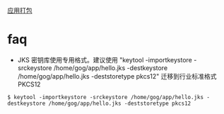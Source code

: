 [应用打包](https://zhuanlan.zhihu.com/p/51583507)

# faq
- JKS 密钥库使用专用格式。建议使用 "keytool -importkeystore -srckeystore /home/gog/app/hello.jks -destkeystore /home/gog/app/hello.jks -deststoretype pkcs12" 迁移到行业标准格式 PKCS12

```
$ keytool -importkeystore -srckeystore /home/gog/app/hello.jks -destkeystore /home/gog/app/hello.jks -deststoretype pkcs12
```
